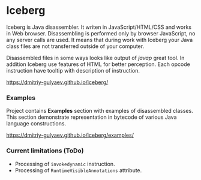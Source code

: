 # Iceberg

Iceberg is Java disassembler. It writen in JavaScript/HTML/CSS and works in Web browser. Disassembling is performed only by browser JavaScript, no any server calls are used. It means that during work with Iceberg your Java class files are not transferred outside of your computer.

Disassembled files in some ways looks like output of *javap* great tool. In addition Iceberg use features of HTML for better perception. Each opcode instruction have tooltip with description of instruction.

https://dmitriy-gulyaev.github.io/iceberg/

### Examples

Project contains **Examples** section with examples of disassembled classes. This section demonstrate representation in bytecode of various Java language constructions.

https://dmitriy-gulyaev.github.io/iceberg/examples/

### Current limitations (ToDo)

- Processing of `invokedynamic` instruction.
- Processing of `RuntimeVisibleAnnotations` attribute.